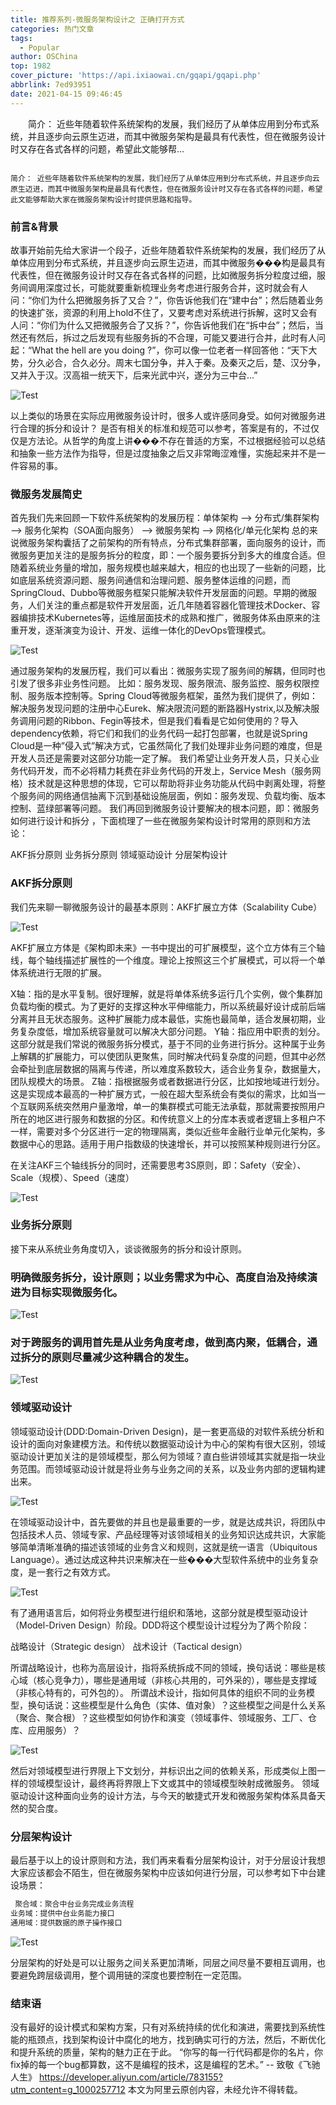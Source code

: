 ```yaml
---
title: 推荐系列-微服务架构设计之 正确打开方式
categories: 热门文章
tags:
  - Popular
author: OSChina
top: 1982
cover_picture: 'https://api.ixiaowai.cn/gqapi/gqapi.php'
abbrlink: 7ed93951
date: 2021-04-15 09:46:45
---
```


&emsp;&emsp;简介： 近些年随着软件系统架构的发展，我们经历了从单体应用到分布式系统，并且逐步向云原生迈进，而其中微服务架构是最具有代表性，但在微服务设计时又存在各式各样的问题，希望此文能够帮...
<!-- more -->

                                                                                                                                                                                        简介： 近些年随着软件系统架构的发展，我们经历了从单体应用到分布式系统，并且逐步向云原生迈进，而其中微服务架构是最具有代表性，但在微服务设计时又存在各式各样的问题，希望此文能够帮助大家在微服务架构设计时提供思路和指导。 
 
### 前言&背景 
故事开始前先给大家讲一个段子，近些年随着软件系统架构的发展，我们经历了从单体应用到分布式系统，并且逐步向云原生迈进，而其中微服务���构是最具有代表性，但在微服务设计时又存在各式各样的问题，比如微服务拆分粒度过细，服务间调用深度过长，可能就要重新梳理业务考虑进行服务合并，这时就会有人问：“你们为什么把微服务拆了又合？”，你告诉他我们在“建中台”；然后随着业务的快速扩张，资源的利用上hold不住了，又要考虑对系统进行拆解，这时又会有人问：“你们为什么又把微服务合了又拆？”，你告诉他我们在“拆中台”；然后，当然还有然后，拆过之后发现有些服务拆的不合理，可能又要进行合并，此时有人问起：“What the hell are you doing ?”，你可以像一位老者一样回答他：“天下大势，分久必合，合久必分。周末七国分争，并入于秦。及秦灭之后，楚、汉分争，又并入于汉。汉高祖一统天下，后来光武中兴，遂分为三中台...” 
 
 ![Test](https://mp.toutiao.com/mp/agw/article_material/open_image/get?code=MTg0N2RkNmY1NDE2YTYwZjMwY2Y0Zjc0NzNjODFmYjksMTYxNjk4NTU4NTAyMQ==  '微服务架构设计之 正确打开方式') 
 
以上类似的场景在实际应用微服务设计时，很多人或许感同身受。如何对微服务进行合理的拆分和设计？ 是否有相关的标准和规范可以参考，答案是有的，不过仅仅是方法论。从哲学的角度上讲���不存在普适的方案，不过根据经验可以总结和抽象一些方法作为指导，但是过度抽象之后又非常晦涩难懂，实施起来并不是一件容易的事。 
 
### 微服务发展简史 
首先我们先来回顾一下软件系统架构的发展历程：单体架构 --> 分布式/集群架构 --> 服务化架构（SOA面向服务） --> 微服务架构 --> 网格化/单元化架构 
总的来说微服务架构囊括了之前架构的所有特点，分布式集群部署，面向服务的设计，而微服务更加关注的是服务拆分的粒度，即：一个服务要拆分到多大的维度合适。但随着系统业务量的增加，服务规模也越来越大，相应的也出现了一些新的问题，比如底层系统资源问题、服务间通信和治理问题、服务整体运维的问题，而SpringCloud、Dubbo等微服务框架只能解决软件开发层面的问题。早期的微服务，人们关注的重点都是软件开发层面，近几年随着容器化管理技术Docker、容器编排技术Kubernetes等，运维层面技术的成熟和推广，微服务体系由原来的注重开发，逐渐演变为设计、开发、运维一体化的DevOps管理模式。 
 
 ![Test](https://mp.toutiao.com/mp/agw/article_material/open_image/get?code=MTg0N2RkNmY1NDE2YTYwZjMwY2Y0Zjc0NzNjODFmYjksMTYxNjk4NTU4NTAyMQ==  '微服务架构设计之 正确打开方式') 
 
通过服务架构的发展历程，我们可以看出：微服务实现了服务间的解耦，但同时也引发了很多非业务性问题。 比如：服务发现、服务限流、服务监控、服务权限控制、服务版本控制等。Spring Cloud等微服务框架，虽然为我们提供了，例如：解决服务发现问题的注册中心Eurek、解决限流问题的断路器Hystrix,以及解决服务调用问题的Ribbon、Fegin等技术，但是我们看看是它如何使用的？导入dependency依赖，将它们和我们的业务代码一起打包部署，也就是说Spring Cloud是一种”侵入式”解决方式，它虽然简化了我们处理非业务问题的难度，但是开发人员还是需要对这部分功能一定了解。 
我们希望让业务开发人员，只关心业务代码开发，而不必将精力耗费在非业务代码的开发上，Service Mesh（服务网格）技术就是这种思想的体现，它可以帮助将非业务功能从代码中剥离处理，将整个服务间的网络通信抽离下沉到基础设施层面，例如：服务发现、负载均衡、版本控制、蓝绿部署等问题。 
我们再回到微服务设计要解决的根本问题，即：微服务如何进行设计和拆分 ，下面梳理了一些在微服务架构设计时常用的原则和方法论： 
 
 AKF拆分原则 
 业务拆分原则 
 领域驱动设计 
 分层架构设计 
 
 
### AKF拆分原则 
我们先来聊一聊微服务设计的最基本原则：AKF扩展立方体（Scalability Cube） 
 
 ![Test](https://mp.toutiao.com/mp/agw/article_material/open_image/get?code=MTg0N2RkNmY1NDE2YTYwZjMwY2Y0Zjc0NzNjODFmYjksMTYxNjk4NTU4NTAyMQ==  '微服务架构设计之 正确打开方式') 
 
 AKF扩展立方体是《架构即未来》一书中提出的可扩展模型，这个立方体有三个轴线，每个轴线描述扩展性的一个维度。理论上按照这三个扩展模式，可以将一个单体系统进行无限的扩展。 
 
 X轴：指的是水平复制。很好理解，就是将单体系统多运行几个实例，做个集群加负载均衡的模式。为了更好的支撑这种水平伸缩能力，所以系统最好设计成前后端分离并且无状态服务。这种扩展能力成本最低，实施也最简单，适合发展初期，业务复杂度低，增加系统容量就可以解决大部分问题。 
 Y轴：指应用中职责的划分。这部分就是我们常说的微服务拆分模式，基于不同的业务进行拆分。这种属于业务上解耦的扩展能力，可以使团队更聚焦，同时解决代码复杂度的问题，但其中必然会牵扯到底层数据的隔离与传递，所以难度系数较大，适合业务复杂，数据量大，团队规模大的场景。 
 Z轴：指根据服务或者数据进行分区，比如按地域进行划分。这是实现成本最高的一种扩展方式，一般在超大型系统会有类似的需求，比如当一个互联网系统突然用户量激增，单一的集群模式可能无法承载，那就需要按照用户所在的地区进行服务和数据的分区。和传统意义上的分库本表或者逻辑上多租户不一样，需要对多个分区进行一定的物理隔离，类似近些年金融行业单元化架构，多数据中心的思路。适用于用户指数级的快速增长，并可以按照某种规则进行分区。 
 
在关注AKF三个轴线拆分的同时，还需要思考3S原则，即：Safety（安全）、Scale（规模）、Speed（速度） 
 
 ![Test](https://mp.toutiao.com/mp/agw/article_material/open_image/get?code=MTg0N2RkNmY1NDE2YTYwZjMwY2Y0Zjc0NzNjODFmYjksMTYxNjk4NTU4NTAyMQ==  '微服务架构设计之 正确打开方式') 
 
 
### 业务拆分原则 
接下来从系统业务角度切入，谈谈微服务的拆分和设计原则。 
 
### 明确微服务拆分，设计原则；以业务需求为中心、高度自治及持续演进为目标实现微服务化。 
 
 ![Test](https://mp.toutiao.com/mp/agw/article_material/open_image/get?code=MTg0N2RkNmY1NDE2YTYwZjMwY2Y0Zjc0NzNjODFmYjksMTYxNjk4NTU4NTAyMQ==  '微服务架构设计之 正确打开方式') 
 
 
### 对于跨服务的调用首先是从业务角度考虑，做到高内聚，低耦合，通过拆分的原则尽量减少这种耦合的发生。 
 
 ![Test](https://mp.toutiao.com/mp/agw/article_material/open_image/get?code=MTg0N2RkNmY1NDE2YTYwZjMwY2Y0Zjc0NzNjODFmYjksMTYxNjk4NTU4NTAyMQ==  '微服务架构设计之 正确打开方式') 
 
 
### 领域驱动设计 
领域驱动设计(DDD:Domain-Driven Design)，是一套更高级的对软件系统分析和设计的面向对象建模方法。和传统以数据驱动设计为中心的架构有很大区别，领域驱动设计更加关注的是领域模型，那么何为领域？直白些讲领域其实就是指一块业务范围。而领域驱动设计就是将业务与业务之间的关系，以及业务内部的逻辑构建出来。 
 
 ![Test](https://mp.toutiao.com/mp/agw/article_material/open_image/get?code=MTg0N2RkNmY1NDE2YTYwZjMwY2Y0Zjc0NzNjODFmYjksMTYxNjk4NTU4NTAyMQ==  '微服务架构设计之 正确打开方式') 
 
在领域驱动设计中，首先要做的并且也是最重要的一步，就是达成共识，将团队中包括技术人员、领域专家、产品经理等对该领域相关的业务知识达成共识，大家能够简单清晰准确的描述该领域的业务含义和规则，这就是统一语言（Ubiquitous Language）。通过达成这种共识来解决在一些���大型软件系统中的业务复杂度，是一套行之有效方式。 
 
 ![Test](https://mp.toutiao.com/mp/agw/article_material/open_image/get?code=MTg0N2RkNmY1NDE2YTYwZjMwY2Y0Zjc0NzNjODFmYjksMTYxNjk4NTU4NTAyMQ==  '微服务架构设计之 正确打开方式') 
 
有了通用语言后，如何将业务模型进行组织和落地，这部分就是模型驱动设计（Model-Driven Design）阶段。DDD将这个模型设计过程分为了两个阶段： 
 
 战略设计（Strategic design） 
 战术设计（Tactical design） 
 
所谓战略设计，也称为高层设计，指将系统拆成不同的领域，换句话说：哪些是核心域（核心竞争力），哪些是通用域（非核心共用的，可外采的），哪些是支撑域（非核心特有的，可外包的）。 
所谓战术设计，指如何具体的组织不同的业务模型，换句话说：这些模型是什么角色（实体、值对象）？这些模型之间是什么关系（聚合、聚合根）？这些模型如何协作和演变（领域事件、领域服务、工厂、仓库、应用服务）？ 
 
 ![Test](https://mp.toutiao.com/mp/agw/article_material/open_image/get?code=MTg0N2RkNmY1NDE2YTYwZjMwY2Y0Zjc0NzNjODFmYjksMTYxNjk4NTU4NTAyMQ==  '微服务架构设计之 正确打开方式') 
 
然后对领域模型进行界限上下文划分，并标识出之间的依赖关系，形成类似上图一样的领域模型设计，最终再将界限上下文或其中的领域模型映射成微服务。 
领域驱动设计这种面向业务的设计方法，与今天的敏捷式开发和微服务架构体系具备天然的契合度。 
 
### 分层架构设计 
最后基于以上的设计原则和方法，我们再来看看分层架构设计，对于分层设计我想大家应该都会不陌生，但在微服务架构中应该如何进行分层，可以参考如下中台建设场景： 
 
 ```java 
  聚合域：聚合中台业务完成业务流程
业务域：提供中台业务能力接口
通用域：提供数据的原子操作接口

  ``` 
  
 
 ![Test](https://mp.toutiao.com/mp/agw/article_material/open_image/get?code=MTg0N2RkNmY1NDE2YTYwZjMwY2Y0Zjc0NzNjODFmYjksMTYxNjk4NTU4NTAyMQ==  '微服务架构设计之 正确打开方式') 
 
分层架构的好处是可以让服务之间关系更加清晰，同层之间尽量不要相互调用，也要避免跨层级调用，整个调用链的深度也要控制在一定范围。 
 
### 结束语 
没有最好的设计模式和架构方案，只有对系统持续的优化和演进，需要找到系统性能的瓶颈点，找到架构设计中腐化的地方，找到确实可行的方法，然后，不断优化和提升系统的质量，架构的魅力正在于此。 
“你写的每一行代码都是你的名片，你fix掉的每一个bug都算数，这不是编程的技术，这是编程的艺术。” -- 致敬《飞驰人生》 
https://developer.aliyun.com/article/783155?utm_content=g_1000257712 
本文为阿里云原创内容，未经允许不得转载。 
 
                                        